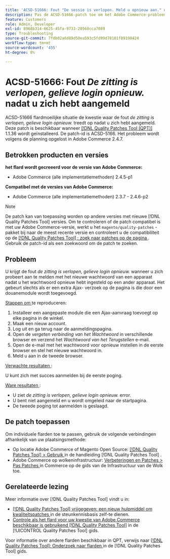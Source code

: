 ```yaml
---
title: 'ACSD-51666: Fout "De sessie is verlopen. Meld u opnieuw aan." nadat u zich hebt aangemeld'
description: Pas de ACSD-51666-patch toe om het Adobe Commerce-probleem op te lossen waarbij de fout *De sessie is verlopen. Meld u opnieuw aan.* treedt op nadat u zich hebt aangemeld.
feature: Customers
role: Admin, Developer
exl-id: 8968b314-6625-45fa-9733-20560cca7089
type: Troubleshooting
source-git-commit: 7fdb02a6d89d50ea593c5fd99d78101f89198424
workflow-type: tm+mt
source-wordcount: '455'
ht-degree: 0%

---
```


# ACSD-51666: Fout *De zitting is verlopen, gelieve login opnieuw.* nadat u zich hebt aangemeld

ACSD-51666 flardmoeilijke situatie de kwestie waar de fout *de zitting is verlopen, gelieve login opnieuw.* treedt op nadat u zich hebt aangemeld. Deze patch is beschikbaar wanneer [[!DNL Quality Patches Tool (QPT)] ](https://experienceleague.adobe.com/nl/docs/commerce-operations/tools/quality-patches-tool/quality-patches-tool-to-self-serve-quality-patches) 1.1.36 wordt geïnstalleerd. De patch-id is ACSD-5166. Het probleem wordt volgens de planning opgelost in Adobe Commerce 2.4.7.

## Betrokken producten en versies

**het flard wordt gecreeerd voor de versie van Adobe Commerce:**

* Adobe Commerce (alle implementatiemethoden) 2.4.5-p1

**Compatibel met de versies van Adobe Commerce:**

* Adobe Commerce (alle implementatiemethoden) 2.3.7 - 2.4.6-p2

>[!NOTE]
>
>De patch kan van toepassing worden op andere versies met nieuwe [!DNL Quality Patches Tool] versies. Om te controleren of de patch compatibel is met uw Adobe Commerce-versie, werkt u het `magento/quality-patches` -pakket bij naar de meest recente versie en controleert u de compatibiliteit op de [[!DNL Quality Patches Tool] : zoek naar patches op de pagina ](https://experienceleague.adobe.com/tools/commerce-quality-patches/index.html?lang=nl-NL) . Gebruik de patch-id als een zoekwoord om de patch te zoeken.

## Probleem

U krijgt de fout *de zitting is verlopen, gelieve login opnieuw.* wanneer u zich probeert aan te melden met het nieuwe wachtwoord van een apparaat nadat u het wachtwoord opnieuw hebt ingesteld op een ander apparaat. Het gebeurt slechts als er een extra Ajax- verzoek op de pagina is die door een douanemodule wordt toegevoegd.

<u> Stappen om </u> te reproduceren:

1. Installeer een aangepaste module die een Ajax-aanvraag toevoegt op elke pagina in de winkel.
1. Maak een nieuw account.
1. Log uit en ga terug naar de aanmeldingspagina.
1. Open de *vergeten verbinding van het Wachtwoord* in verschillende browser en verzend het *Wachtwoord van het Terugstellen* e-mail.
1. Open de e-mail met het wachtwoord voor opnieuw instellen in de eerste browser en stel het nieuwe wachtwoord in.
1. Meld u aan in de tweede browser.

<u> Verwachte resultaten </u>:

U kunt zich met succes aanmelden bij de eerste poging.

<u> Ware resultaten </u>:

* U ziet *de zitting is verlopen, gelieve login opnieuw.* error.
* U bent niet aangemeld en u wordt omgeleid naar de startpagina.
* De tweede poging tot aanmelden is geslaagd.

## De patch toepassen

Om individuele flarden toe te passen, gebruik de volgende verbindingen afhankelijk van uw plaatsingsmethode:

* Op locatie Adobe Commerce of Magento Open Source: [[!DNL Quality Patches Tool] > Gebruik ](/help/tools/quality-patches-tool/usage.md) in de handleiding [!DNL Quality Patches Tool] .
* Adobe Commerce op wolkeninfrastructuur: [ Verbeteringen en Patches > Pas Patches ](https://experienceleague.adobe.com/docs/commerce-cloud-service/user-guide/develop/upgrade/apply-patches.html?lang=nl-NL) in Commerce op de gids van de Infrastructuur van de Wolk toe.

## Gerelateerde lezing

Meer informatie over [!DNL Quality Patches Tool] vindt u in:

* [[!DNL Quality Patches Tool]  vrijgegeven: een nieuw hulpmiddel om kwaliteitspatches ](https://experienceleague.adobe.com/nl/docs/commerce-operations/tools/quality-patches-tool/quality-patches-tool-to-self-serve-quality-patches) in de steunkennisbasis zelf-te dienen.
* [ Controle als het flard voor uw kwestie van Adobe Commerce beschikbaar is gebruikend  [!DNL Quality Patches Tool]](/help/tools/quality-patches-tool/patches-available-in-qpt/check-patch-for-magento-issue-with-magento-quality-patches.md) in de [!UICONTROL Quality Patches Tool] gids.


Voor informatie over andere flarden beschikbaar in QPT, verwijs naar [[!DNL Quality Patches Tool]: Onderzoek naar flarden ](https://experienceleague.adobe.com/tools/commerce-quality-patches/index.html?lang=nl-NL) in de [!DNL Quality Patches Tool] gids.
